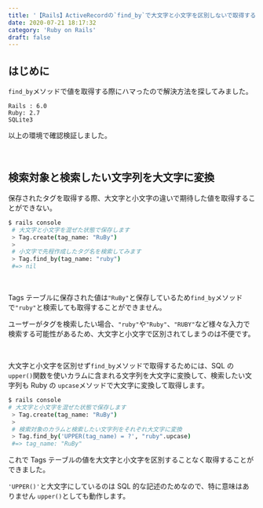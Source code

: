 ```yaml
---
title: '【Rails】ActiveRecordの`find_by`で大文字と小文字を区別しないで取得する方法'
date: 2020-07-21 18:17:32
category: 'Ruby on Rails'
draft: false
---
```



## はじめに

`find_by`メソッドで値を取得する際にハマったので解決方法を探してみました。  

```
Rails : 6.0
Ruby: 2.7
SQLite3
```

以上の環境で確認検証しました。  

<br>

## 検索対象と検索したい文字列を大文字に変換

保存されたタグを取得する際、大文字と小文字の違いで期待した値を取得することができない。  

```bash
$ rails console 
 # 大文字と小文字を混ぜた状態で保存します
 > Tag.create(tag_name: "RuBy")
 >
 # 小文字で先程作成したタグ名を検索してみます
 > Tag.find_by(tag_name: "ruby")
 #=> nil
```

<br>

Tags テーブルに保存された値は`"RuBy"`と保存しているため`find_by`メソッドで`"ruby"`と検索しても取得することができません。  

ユーザーがタグを検索したい場合、`"ruby"`や`"Ruby"`、`"RUBY"`など様々な入力で検索する可能性があるため、大文字と小文字で区別されてしまうのは不便です。  

<br>

大文字と小文字を区別せず`find_by`メソッドで取得するためには、SQL の`upper()`関数を使いカラムに含まれる文字列を大文字に変換して、検索したい文字列も Ruby の `upcase`メソッドで大文字に変換して取得します。  

```bash
$ rails console
# 大文字と小文字を混ぜた状態で保存します
 > Tag.create(tag_name: "RuBy")
 >
 # 検索対象のカラムと検索したい文字列をそれぞれ大文字に変換
 > Tag.find_by('UPPER(tag_name) = ?', "ruby".upcase)
 #=> tag_name: "RuBy"
```

これで Tags テーブルの値を大文字と小文字を区別することなく取得することができました。  

`'UPPER()'`と大文字にしているのは SQL 的な記述のためなので、特に意味はありません `upper()`としても動作します。  
